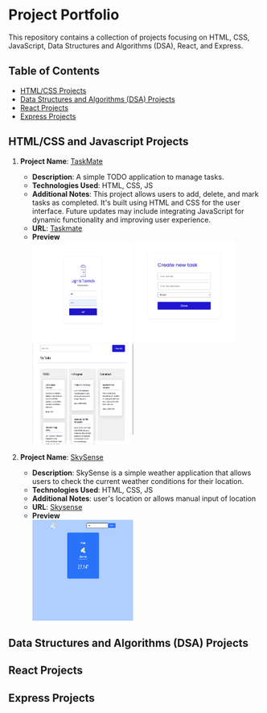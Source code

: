 # Project Portfolio

This repository contains a collection of projects focusing on HTML, CSS, JavaScript, Data Structures and Algorithms (DSA), React, and Express.

## Table of Contents

- [HTML/CSS Projects](#html-css-javascript-projects)
- [Data Structures and Algorithms (DSA) Projects](#data-structures-and-algorithms-dsa-projects)
- [React Projects](#react-projects)
- [Express Projects](#express-projects)

## HTML/CSS and Javascript Projects

1. **Project Name**: [TaskMate](./Taskmate/html/login.html)

   - **Description**: A simple TODO application to manage tasks.
   - **Technologies Used**: HTML, CSS, JS
   - **Additional Notes**: This project allows users to add, delete, and mark tasks as completed. It's built using HTML and CSS for the user interface. Future updates may include integrating JavaScript for dynamic functionality and improving user experience.
   - **URL**: [Taskmate](https://thesyscoder.github.io/LevelUpJS/)
   - **Preview** <br>
     <img src="./Taskmate/assets/login.png" style="width:200px; height:200px">
     <img src="./Taskmate/assets/create-task.png" style="width:200px; height:200px">
     <img src="./Taskmate/assets/board.png" style="width:200px; height:200px">

2. **Project Name**: [SkySense](./SkySense/index.html)

   - **Description**: SkySense is a simple weather application that allows users to check the current weather conditions for their location.
   - **Technologies Used**: HTML, CSS, JS
   - **Additional Notes**: user's location or allows manual input of location
   - **URL**: [Skysense](https://thesyscoder.github.io/LevelUpJS/)
   - **Preview** <br>
     <img src="./SkySense/assets/preview.png" style="width:200px; height:200px">

## Data Structures and Algorithms (DSA) Projects

## React Projects

## Express Projects
